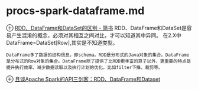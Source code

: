 # procs-spark-dataframe.md
⊕ [RDD、DataFrame和DataSet的区别 - 简书](https://www.jianshu.com/p/c0181667daa0)
    RDD、DataFrame和DataSet是容易产生混淆的概念，必须对其相互之间对比，才可以知道其中异同。
    在2.X中DataFrame=DataSet[Row],其实是不知道类型。
    
    DataFrame多了数据的结构信息，即schema。RDD是分布式的Java对象的集合。DataFrame是分布式的Row对象的集合。DataFrame除了提供了比RDD更丰富的算子以外，更重要的特点是提升执行效率、减少数据读取以及执行计划的优化，比如filter下推、裁剪等。

⊕ [且谈Apache Spark的API三剑客：RDD、DataFrame和Dataset](https://www.infoq.cn/article/three-apache-spark-apis-rdds-dataframes-and-datasets)
